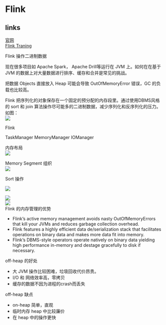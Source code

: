 # Flink

## links

[官网](https://flink.apache.org/)  
[Flink Traning](http://dataartisans.github.io/flink-training/)

Flink 操作二进制数据

现在很多项目如 Apache Spark， Apache Drill等运行在 JVM 上。如何在在基于 JVM 的数据上对大量数据进行排序、缓存和合并是常见的挑战。

把数据 Objects 直接放入 Heap 可能会导致 OutOfMemoryError 错误，GC 的负载也比较高。

Flink 把序列化的对象保存在一个固定的预分配的内存段里。通过使用DBMS风格的 sort 和 join 算法操作尽可能多的二进制数据，减少序列化和反序列化的压力。如图：  
![](https://flink.apache.org/img/blog/memory-mgmt.png)

Flink

TaskManager MemoryManager IOManager

内存布局  
![](https://flink.apache.org/img/blog/memory-alloc.png)

Memory Segment 组织  
![](https://flink.apache.org/img/blog/data-serialization.png)

Sort 操作

![](https://flink.apache.org/img/blog/sorting-binary-data-1.png)

![](https://flink.apache.org/img/blog/sorting-binary-data-2.png)  
![](https://flink.apache.org/img/blog/sorting-binary-data-3.png)  
Flink 的内存管理的优势

* Flink’s active memory management avoids nasty OutOfMemoryErrors that kill your JVMs and reduces garbage collection overhead.
* Flink features a highly efficient data de/serialization stack that facilitates operations on binary data and makes more data fit into memory.
* Flink’s DBMS-style operators operate natively on binary data yielding high performance in-memory and destage gracefully to disk if necessary.

off-heap 的好处

* 大 JVM 操作比较困难，垃圾回收代价昂贵。
* I/O 和 网络效率高，零拷贝
* 缓存的数据不因为进程的crash而丢失

off-heap 缺点

* on-heap 简单，直观
* 临时内存 heap 中比较廉价
* 在 heap 中的操作更快



